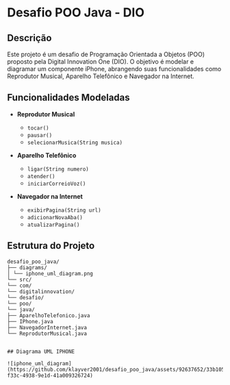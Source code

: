 # Desafio POO Java - DIO

## Descrição

Este projeto é um desafio de Programação Orientada a Objetos (POO) proposto pela Digital Innovation One (DIO). O objetivo é modelar e diagramar um componente iPhone, abrangendo suas funcionalidades como Reprodutor Musical, Aparelho Telefônico e Navegador na Internet.

## Funcionalidades Modeladas

- **Reprodutor Musical**
  - `tocar()`
  - `pausar()`
  - `selecionarMusica(String musica)`

- **Aparelho Telefônico**
  - `ligar(String numero)`
  - `atender()`
  - `iniciarCorreioVoz()`

- **Navegador na Internet**
  - `exibirPagina(String url)`
  - `adicionarNovaAba()`
  - `atualizarPagina()`

## Estrutura do Projeto

```plaintext
desafio_poo_java/
├── diagrams/
│ └── iphone_uml_diagram.png
└── src/
└── com/
└── digitalinnovation/
└── desafio/
└── poo/
└── java/
├── AparelhoTelefonico.java
├── IPhone.java
├── NavegadorInternet.java
└── ReprodutorMusical.java


## Diagrama UML IPHONE

![iphone_uml_diagram](https://github.com/klayver2001/desafio_poo_java/assets/92637652/33b1054d-f33c-4938-9e1d-41a009326724)

